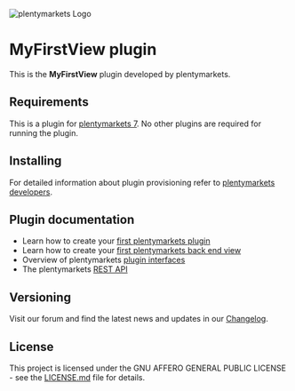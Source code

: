 ![plentymarkets Logo](http://www.plentymarkets.eu/layout/pm/images/logo/plentymarkets-logo.jpg)

# MyFirstView plugin

This is the **MyFirstView** plugin developed by plentymarkets.
## Requirements

This is a plugin for [plentymarkets 7](https://www.plentymarkets.com). No other plugins are required for running the plugin.

## Installing

For detailed information about plugin provisioning refer to [plentymarkets developers](https://developers.plentymarkets.com/dev-doc/basics#plugin-provisioning).

## Plugin documentation


- Learn how to create your [first plentymarkets plugin](https://developers.plentymarkets.com/tutorials/helloworld)
- Learn how to create your [first plentymarkets back end view](https://developers.plentymarkets.com/tutorials/backendview)
- Overview of plentymarkets [plugin interfaces](https://developers.plentymarkets.com/dev-doc/basics#guide-interface)
- The plentymarkets [REST API](https://developers.plentymarkets.com/rest-doc/introduction)
## Versioning

Visit our forum and find the latest news and updates in our [Changelog](https://forum.plentymarkets.com/c/changelog?order=created).

## License

This project is licensed under the GNU AFFERO GENERAL PUBLIC LICENSE - see the [LICENSE.md](/LICENSE.md) file for details.
